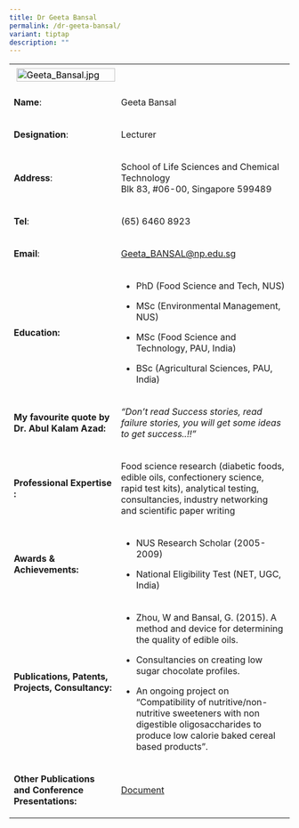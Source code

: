 ```yaml
---
title: Dr Geeta Bansal
permalink: /dr-geeta-bansal/
variant: tiptap
description: ""
---
```

<table>
<tbody>
<tr>
<td rowspan="1" colspan="1">
<div class="isomer-image-wrapper">
<img style="caret-color: rgb(0, 0, 0); color: rgb(0, 0, 0); font-style: normal; font-variant-caps: normal; font-weight: 400; letter-spacing: normal; orphans: auto; text-align: start; text-indent: 0px; text-transform: none; white-space: normal; widows: auto; word-spacing: 0px; -webkit-text-stroke-width: 0px; text-decoration: none; margin: 5px;" height="auto" width="100%" alt="Geeta_Bansal.jpg" src="https://graduation.np.edu.sg/staffdirectory/lsct/PublishingImages/Geeta_Bansal.jpg">
</div>
</td>
<td rowspan="1" colspan="1">
<p></p>
</td>
</tr>
<tr>
<td rowspan="1" colspan="1">
<p><strong>Name</strong>:&nbsp;&nbsp;&nbsp;&nbsp;&nbsp;&nbsp;&nbsp;&nbsp;&nbsp;&nbsp;&nbsp;&nbsp;&nbsp;&nbsp;&nbsp;&nbsp;&nbsp;&nbsp;&nbsp;&nbsp;&nbsp;&nbsp;&nbsp;&nbsp;&nbsp;</p>
</td>
<td rowspan="1" colspan="1">
<p>​Geeta Bansal</p>
</td>
</tr>
<tr>
<td rowspan="1" colspan="1">
<p>​<strong>Designation</strong>:</p>
</td>
<td rowspan="1" colspan="1">
<p>​Lecturer</p>
</td>
</tr>
<tr>
<td rowspan="1" colspan="1">
<p><strong>Address</strong>: ​</p>
</td>
<td rowspan="1" colspan="1">
<p>School of Life Sciences and Chemical Technology
<br>Blk 83, #06-00, Singapore 599489​</p>
</td>
</tr>
<tr>
<td rowspan="1" colspan="1">
<p><strong>Tel</strong>: &nbsp;&nbsp;&nbsp; ​</p>
</td>
<td rowspan="1" colspan="1">
<p>(65) 6460 8923​</p>
</td>
</tr>
<tr>
<td rowspan="1" colspan="1">
<p><strong>Email</strong>: ​</p>
</td>
<td rowspan="1" colspan="1">
<p><a href="mailto:Geeta_BANSAL@np.edu.sg" rel="noopener noreferrer nofollow" target="_blank">Geeta_BANSAL@np.edu.sg</a>
</p>
</td>
</tr>
<tr>
<td rowspan="1" colspan="1">
<p><strong>Education:</strong>
</p>
</td>
<td rowspan="1" colspan="1">
<ul data-tight="true" class="tight">
<li>
<p>PhD (Food Science and Tech, NUS)</p>
</li>
<li>
<p>MSc (Environmental Management, NUS)</p>
</li>
<li>
<p>​MSc (Food Science and Technology, PAU, India)</p>
</li>
<li>
<p>BSc (Agricultural Sciences, PAU, India)</p>
</li>
</ul>
</td>
</tr>
<tr>
<td rowspan="1" colspan="1">
<p><strong>My favourite quote by Dr. Abul Kalam Azad:</strong>
</p>
</td>
<td rowspan="1" colspan="1">
<p><em>“Don’t read Success stories, read failure stories, you will get some ideas to get success..!!”</em>
</p>
</td>
</tr>
<tr>
<td rowspan="1" colspan="1">
<p><strong>Professional Expertise​:</strong>
</p>
</td>
<td rowspan="1" colspan="1">
<p>Food science research (diabetic foods, edible oils, confectionery science,
rapid test kits), analytical testing, consultancies, industry networking
and scientific paper writing</p>
</td>
</tr>
<tr>
<td rowspan="1" colspan="1">
<p><strong>Awards &amp; Achievements​:</strong>
</p>
</td>
<td rowspan="1" colspan="1">
<ul data-tight="true" class="tight">
<li>
<p>​NUS Research Scholar (2005-2009)</p>
</li>
<li>
<p>National Eligibility Test (NET, UGC, India)</p>
</li>
</ul>
</td>
</tr>
<tr>
<td rowspan="1" colspan="1">
<p><strong>Publications, Patents, Projects, Consultancy:</strong>
</p>
</td>
<td rowspan="1" colspan="1">
<ul data-tight="true" class="tight">
<li>
<p>Zhou, W and Bansal, G. (2015). A method and device for determining the
quality of edible oils.</p>
</li>
<li>
<p>Consultancies on creating low sugar chocolate profiles.</p>
</li>
<li>
<p>An ongoing project on “Compatibility of nutritive/non-nutritive sweeteners
with non digestible oligosaccharides to produce low calorie baked cereal
based products”.&nbsp;</p>
</li>
</ul>
</td>
</tr>
<tr>
<td rowspan="1" colspan="1">
<p><strong>Other Publications and Conference Presentations:</strong>
</p>
</td>
<td rowspan="1" colspan="1">
<p><a href="/files/LSCT/OtherPublications_Geeta.pdf" rel="noopener noreferrer nofollow" target="_blank">Document</a>
</p>
</td>
</tr>
</tbody>
</table>
<p></p>